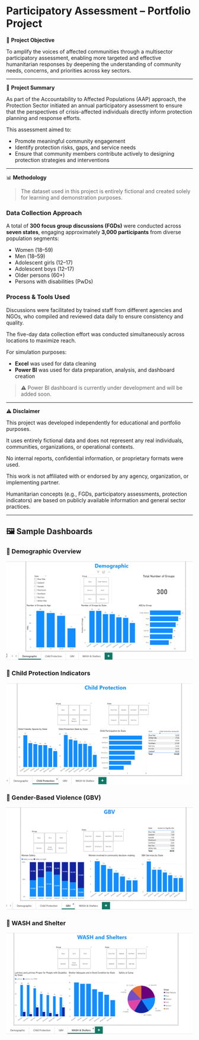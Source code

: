 
# Participatory Assessment – Portfolio Project

🎯 **Project Objective**

To amplify the voices of affected communities through a multisector participatory assessment, enabling more targeted and effective humanitarian responses by deepening the understanding of community needs, concerns, and priorities across key sectors.

---

📝 **Project Summary**

As part of the Accountability to Affected Populations (AAP) approach, the Protection Sector initiated an annual participatory assessment to ensure that the perspectives of crisis-affected individuals directly inform protection planning and response efforts.

This assessment aimed to:

- Promote meaningful community engagement  
- Identify protection risks, gaps, and service needs  
- Ensure that community members contribute actively to designing protection strategies and interventions

---

📊 **Methodology**

> The dataset used in this project is entirely fictional and created solely for learning and demonstration purposes.

### Data Collection Approach
A total of **300 focus group discussions (FGDs)** were conducted across **seven states**, engaging approximately **3,000 participants** from diverse population segments:
- Women (18–59)  
- Men (18–59)  
- Adolescent girls (12–17)  
- Adolescent boys (12–17)  
- Older persons (60+)  
- Persons with disabilities (PwDs)

### Process & Tools Used
Discussions were facilitated by trained staff from different agencies and NGOs, who compiled and reviewed data daily to ensure consistency and quality.

The five-day data collection effort was conducted simultaneously across locations to maximize reach.

For simulation purposes:
- **Excel** was used for data cleaning  
- **Power BI** was used for data preparation, analysis, and dashboard creation  

> ⚠️ Power BI dashboard is currently under development and will be added soon.

---

⚠️ **Disclaimer**

This project was developed independently for educational and portfolio purposes.  

It uses entirely fictional data and does not represent any real individuals, communities, organizations, or operational contexts.  

No internal reports, confidential information, or proprietary formats were used.  

This work is not affiliated with or endorsed by any agency, organization, or implementing partner.  

Humanitarian concepts (e.g., FGDs, participatory assessments, protection indicators) are based on publicly available information and general sector practices.

---

## 🖼️ Sample Dashboards

### 🔹 Demographic Overview  
![Demographic Dashboard](https://raw.githubusercontent.com/waleedconan/Participatory-Assessment-Portfolio-Project-/main/Demographic.png)

### 🔹 Child Protection Indicators  
![Child Protection Dashboard](https://raw.githubusercontent.com/waleedconan/Participatory-Assessment-Portfolio-Project-/main/Child_Protection.png)

### 🔹 Gender-Based Violence (GBV)  
![GBV Dashboard](https://raw.githubusercontent.com/waleedconan/Participatory-Assessment-Portfolio-Project-/main/GBV.png)

### 🔹 WASH and Shelter  
![WASH and Shelter Dashboard](https://raw.githubusercontent.com/waleedconan/Participatory-Assessment-Portfolio-Project-/main/WASH_and_Shelters.png)
